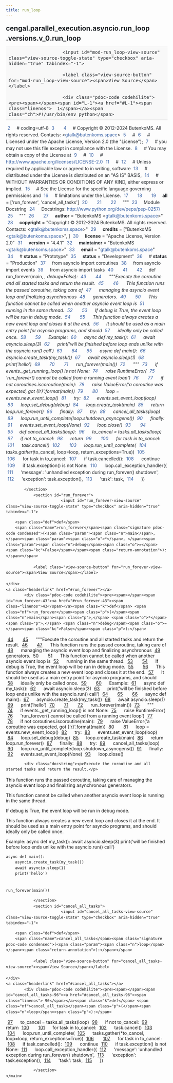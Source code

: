 ```yaml
---
title: run_loop
---
```


<div>
    <main class="pdoc">
            <section class="module-info">
                    <h1 class="modulename">
cengal<wbr>.parallel_execution<wbr>.asyncio<wbr>.run_loop<wbr>.versions<wbr>.v_0<wbr>.run_loop    </h1>

                
                        <input id="mod-run_loop-view-source" class="view-source-toggle-state" type="checkbox" aria-hidden="true" tabindex="-1">

                        <label class="view-source-button" for="mod-run_loop-view-source"><span>View Source</span></label>

                        <div class="pdoc-code codehilite"><pre><span></span><span id="L-1"><a href="#L-1"><span class="linenos">  1</span></a><span class="ch">#!/usr/bin/env python</span>
</span><span id="L-2"><a href="#L-2"><span class="linenos">  2</span></a><span class="c1"># coding=utf-8</span>
</span><span id="L-3"><a href="#L-3"><span class="linenos">  3</span></a>
</span><span id="L-4"><a href="#L-4"><span class="linenos">  4</span></a><span class="c1"># Copyright © 2012-2024 ButenkoMS. All rights reserved. Contacts: &lt;gtalk@butenkoms.space&gt;</span>
</span><span id="L-5"><a href="#L-5"><span class="linenos">  5</span></a><span class="c1"># </span>
</span><span id="L-6"><a href="#L-6"><span class="linenos">  6</span></a><span class="c1"># Licensed under the Apache License, Version 2.0 (the &quot;License&quot;);</span>
</span><span id="L-7"><a href="#L-7"><span class="linenos">  7</span></a><span class="c1"># you may not use this file except in compliance with the License.</span>
</span><span id="L-8"><a href="#L-8"><span class="linenos">  8</span></a><span class="c1"># You may obtain a copy of the License at</span>
</span><span id="L-9"><a href="#L-9"><span class="linenos">  9</span></a><span class="c1"># </span>
</span><span id="L-10"><a href="#L-10"><span class="linenos"> 10</span></a><span class="c1">#     http://www.apache.org/licenses/LICENSE-2.0</span>
</span><span id="L-11"><a href="#L-11"><span class="linenos"> 11</span></a><span class="c1"># </span>
</span><span id="L-12"><a href="#L-12"><span class="linenos"> 12</span></a><span class="c1"># Unless required by applicable law or agreed to in writing, software</span>
</span><span id="L-13"><a href="#L-13"><span class="linenos"> 13</span></a><span class="c1"># distributed under the License is distributed on an &quot;AS IS&quot; BASIS,</span>
</span><span id="L-14"><a href="#L-14"><span class="linenos"> 14</span></a><span class="c1"># WITHOUT WARRANTIES OR CONDITIONS OF ANY KIND, either express or implied.</span>
</span><span id="L-15"><a href="#L-15"><span class="linenos"> 15</span></a><span class="c1"># See the License for the specific language governing permissions and</span>
</span><span id="L-16"><a href="#L-16"><span class="linenos"> 16</span></a><span class="c1"># limitations under the License.</span>
</span><span id="L-17"><a href="#L-17"><span class="linenos"> 17</span></a>
</span><span id="L-18"><a href="#L-18"><span class="linenos"> 18</span></a>
</span><span id="L-19"><a href="#L-19"><span class="linenos"> 19</span></a><span class="n">__all__</span> <span class="o">=</span> <span class="p">[</span><span class="s1">&#39;run_forever&#39;</span><span class="p">,</span> <span class="s1">&#39;cancel_all_tasks&#39;</span><span class="p">]</span>
</span><span id="L-20"><a href="#L-20"><span class="linenos"> 20</span></a>
</span><span id="L-21"><a href="#L-21"><span class="linenos"> 21</span></a>
</span><span id="L-22"><a href="#L-22"><span class="linenos"> 22</span></a><span class="sd">&quot;&quot;&quot;</span>
</span><span id="L-23"><a href="#L-23"><span class="linenos"> 23</span></a><span class="sd">Module Docstring</span>
</span><span id="L-24"><a href="#L-24"><span class="linenos"> 24</span></a><span class="sd">Docstrings: http://www.python.org/dev/peps/pep-0257/</span>
</span><span id="L-25"><a href="#L-25"><span class="linenos"> 25</span></a><span class="sd">&quot;&quot;&quot;</span>
</span><span id="L-26"><a href="#L-26"><span class="linenos"> 26</span></a>
</span><span id="L-27"><a href="#L-27"><span class="linenos"> 27</span></a><span class="n">__author__</span> <span class="o">=</span> <span class="s2">&quot;ButenkoMS &lt;gtalk@butenkoms.space&gt;&quot;</span>
</span><span id="L-28"><a href="#L-28"><span class="linenos"> 28</span></a><span class="n">__copyright__</span> <span class="o">=</span> <span class="s2">&quot;Copyright © 2012-2024 ButenkoMS. All rights reserved. Contacts: &lt;gtalk@butenkoms.space&gt;&quot;</span>
</span><span id="L-29"><a href="#L-29"><span class="linenos"> 29</span></a><span class="n">__credits__</span> <span class="o">=</span> <span class="p">[</span><span class="s2">&quot;ButenkoMS &lt;gtalk@butenkoms.space&gt;&quot;</span><span class="p">,</span> <span class="p">]</span>
</span><span id="L-30"><a href="#L-30"><span class="linenos"> 30</span></a><span class="n">__license__</span> <span class="o">=</span> <span class="s2">&quot;Apache License, Version 2.0&quot;</span>
</span><span id="L-31"><a href="#L-31"><span class="linenos"> 31</span></a><span class="n">__version__</span> <span class="o">=</span> <span class="s2">&quot;4.4.1&quot;</span>
</span><span id="L-32"><a href="#L-32"><span class="linenos"> 32</span></a><span class="n">__maintainer__</span> <span class="o">=</span> <span class="s2">&quot;ButenkoMS &lt;gtalk@butenkoms.space&gt;&quot;</span>
</span><span id="L-33"><a href="#L-33"><span class="linenos"> 33</span></a><span class="n">__email__</span> <span class="o">=</span> <span class="s2">&quot;gtalk@butenkoms.space&quot;</span>
</span><span id="L-34"><a href="#L-34"><span class="linenos"> 34</span></a><span class="c1"># __status__ = &quot;Prototype&quot;</span>
</span><span id="L-35"><a href="#L-35"><span class="linenos"> 35</span></a><span class="n">__status__</span> <span class="o">=</span> <span class="s2">&quot;Development&quot;</span>
</span><span id="L-36"><a href="#L-36"><span class="linenos"> 36</span></a><span class="c1"># __status__ = &quot;Production&quot;</span>
</span><span id="L-37"><a href="#L-37"><span class="linenos"> 37</span></a><span class="kn">from</span> <span class="nn">asyncio</span> <span class="kn">import</span> <span class="n">coroutines</span>
</span><span id="L-38"><a href="#L-38"><span class="linenos"> 38</span></a><span class="kn">from</span> <span class="nn">asyncio</span> <span class="kn">import</span> <span class="n">events</span>
</span><span id="L-39"><a href="#L-39"><span class="linenos"> 39</span></a><span class="kn">from</span> <span class="nn">asyncio</span> <span class="kn">import</span> <span class="n">tasks</span>
</span><span id="L-40"><a href="#L-40"><span class="linenos"> 40</span></a>
</span><span id="L-41"><a href="#L-41"><span class="linenos"> 41</span></a>
</span><span id="L-42"><a href="#L-42"><span class="linenos"> 42</span></a><span class="k">def</span> <span class="nf">run_forever</span><span class="p">(</span><span class="n">main</span><span class="p">,</span> <span class="o">*</span><span class="p">,</span> <span class="n">debug</span><span class="o">=</span><span class="kc">False</span><span class="p">):</span>
</span><span id="L-43"><a href="#L-43"><span class="linenos"> 43</span></a><span class="w">    </span>
</span><span id="L-44"><a href="#L-44"><span class="linenos"> 44</span></a><span class="w">    </span><span class="sd">&quot;&quot;&quot;Execute the coroutine and all started tasks and return the result.</span>
</span><span id="L-45"><a href="#L-45"><span class="linenos"> 45</span></a>
</span><span id="L-46"><a href="#L-46"><span class="linenos"> 46</span></a><span class="sd">    This function runs the passed coroutine, taking care of</span>
</span><span id="L-47"><a href="#L-47"><span class="linenos"> 47</span></a><span class="sd">    managing the asyncio event loop and finalizing asynchronous</span>
</span><span id="L-48"><a href="#L-48"><span class="linenos"> 48</span></a><span class="sd">    generators.</span>
</span><span id="L-49"><a href="#L-49"><span class="linenos"> 49</span></a>
</span><span id="L-50"><a href="#L-50"><span class="linenos"> 50</span></a><span class="sd">    This function cannot be called when another asyncio event loop is</span>
</span><span id="L-51"><a href="#L-51"><span class="linenos"> 51</span></a><span class="sd">    running in the same thread.</span>
</span><span id="L-52"><a href="#L-52"><span class="linenos"> 52</span></a>
</span><span id="L-53"><a href="#L-53"><span class="linenos"> 53</span></a><span class="sd">    If debug is True, the event loop will be run in debug mode.</span>
</span><span id="L-54"><a href="#L-54"><span class="linenos"> 54</span></a>
</span><span id="L-55"><a href="#L-55"><span class="linenos"> 55</span></a><span class="sd">    This function always creates a new event loop and closes it at the end.</span>
</span><span id="L-56"><a href="#L-56"><span class="linenos"> 56</span></a><span class="sd">    It should be used as a main entry point for asyncio programs, and should</span>
</span><span id="L-57"><a href="#L-57"><span class="linenos"> 57</span></a><span class="sd">    ideally only be called once.</span>
</span><span id="L-58"><a href="#L-58"><span class="linenos"> 58</span></a>
</span><span id="L-59"><a href="#L-59"><span class="linenos"> 59</span></a><span class="sd">    Example:</span>
</span><span id="L-60"><a href="#L-60"><span class="linenos"> 60</span></a><span class="sd">        async def my_task():</span>
</span><span id="L-61"><a href="#L-61"><span class="linenos"> 61</span></a><span class="sd">            await asyncio.sleep(3)</span>
</span><span id="L-62"><a href="#L-62"><span class="linenos"> 62</span></a><span class="sd">            print(&#39;will be finished before loop ends unlike with the asyncio.run() call&#39;)</span>
</span><span id="L-63"><a href="#L-63"><span class="linenos"> 63</span></a>
</span><span id="L-64"><a href="#L-64"><span class="linenos"> 64</span></a>
</span><span id="L-65"><a href="#L-65"><span class="linenos"> 65</span></a><span class="sd">        async def main():</span>
</span><span id="L-66"><a href="#L-66"><span class="linenos"> 66</span></a><span class="sd">            asyncio.create_task(my_task())</span>
</span><span id="L-67"><a href="#L-67"><span class="linenos"> 67</span></a><span class="sd">            await asyncio.sleep(1)</span>
</span><span id="L-68"><a href="#L-68"><span class="linenos"> 68</span></a><span class="sd">            print(&#39;hello&#39;)</span>
</span><span id="L-69"><a href="#L-69"><span class="linenos"> 69</span></a>
</span><span id="L-70"><a href="#L-70"><span class="linenos"> 70</span></a>
</span><span id="L-71"><a href="#L-71"><span class="linenos"> 71</span></a><span class="sd">        run_forever(main())</span>
</span><span id="L-72"><a href="#L-72"><span class="linenos"> 72</span></a><span class="sd">    &quot;&quot;&quot;</span>
</span><span id="L-73"><a href="#L-73"><span class="linenos"> 73</span></a>    <span class="k">if</span> <span class="n">events</span><span class="o">.</span><span class="n">_get_running_loop</span><span class="p">()</span> <span class="ow">is</span> <span class="ow">not</span> <span class="kc">None</span><span class="p">:</span>
</span><span id="L-74"><a href="#L-74"><span class="linenos"> 74</span></a>        <span class="k">raise</span> <span class="ne">RuntimeError</span><span class="p">(</span>
</span><span id="L-75"><a href="#L-75"><span class="linenos"> 75</span></a>            <span class="s1">&#39;run_forever() cannot be called from a running event loop&#39;</span><span class="p">)</span>
</span><span id="L-76"><a href="#L-76"><span class="linenos"> 76</span></a>
</span><span id="L-77"><a href="#L-77"><span class="linenos"> 77</span></a>    <span class="k">if</span> <span class="ow">not</span> <span class="n">coroutines</span><span class="o">.</span><span class="n">iscoroutine</span><span class="p">(</span><span class="n">main</span><span class="p">):</span>
</span><span id="L-78"><a href="#L-78"><span class="linenos"> 78</span></a>        <span class="k">raise</span> <span class="ne">ValueError</span><span class="p">(</span><span class="s1">&#39;a coroutine was expected, got </span><span class="si">{!r}</span><span class="s1">&#39;</span><span class="o">.</span><span class="n">format</span><span class="p">(</span><span class="n">main</span><span class="p">))</span>
</span><span id="L-79"><a href="#L-79"><span class="linenos"> 79</span></a>
</span><span id="L-80"><a href="#L-80"><span class="linenos"> 80</span></a>    <span class="n">loop</span> <span class="o">=</span> <span class="n">events</span><span class="o">.</span><span class="n">new_event_loop</span><span class="p">()</span>
</span><span id="L-81"><a href="#L-81"><span class="linenos"> 81</span></a>    <span class="k">try</span><span class="p">:</span>
</span><span id="L-82"><a href="#L-82"><span class="linenos"> 82</span></a>        <span class="n">events</span><span class="o">.</span><span class="n">set_event_loop</span><span class="p">(</span><span class="n">loop</span><span class="p">)</span>
</span><span id="L-83"><a href="#L-83"><span class="linenos"> 83</span></a>        <span class="n">loop</span><span class="o">.</span><span class="n">set_debug</span><span class="p">(</span><span class="n">debug</span><span class="p">)</span>
</span><span id="L-84"><a href="#L-84"><span class="linenos"> 84</span></a>        <span class="n">loop</span><span class="o">.</span><span class="n">create_task</span><span class="p">(</span><span class="n">main</span><span class="p">)</span>
</span><span id="L-85"><a href="#L-85"><span class="linenos"> 85</span></a>        <span class="k">return</span> <span class="n">loop</span><span class="o">.</span><span class="n">run_forever</span><span class="p">()</span>
</span><span id="L-86"><a href="#L-86"><span class="linenos"> 86</span></a>    <span class="k">finally</span><span class="p">:</span>
</span><span id="L-87"><a href="#L-87"><span class="linenos"> 87</span></a>        <span class="k">try</span><span class="p">:</span>
</span><span id="L-88"><a href="#L-88"><span class="linenos"> 88</span></a>            <span class="n">cancel_all_tasks</span><span class="p">(</span><span class="n">loop</span><span class="p">)</span>
</span><span id="L-89"><a href="#L-89"><span class="linenos"> 89</span></a>            <span class="n">loop</span><span class="o">.</span><span class="n">run_until_complete</span><span class="p">(</span><span class="n">loop</span><span class="o">.</span><span class="n">shutdown_asyncgens</span><span class="p">())</span>
</span><span id="L-90"><a href="#L-90"><span class="linenos"> 90</span></a>        <span class="k">finally</span><span class="p">:</span>
</span><span id="L-91"><a href="#L-91"><span class="linenos"> 91</span></a>            <span class="n">events</span><span class="o">.</span><span class="n">set_event_loop</span><span class="p">(</span><span class="kc">None</span><span class="p">)</span>
</span><span id="L-92"><a href="#L-92"><span class="linenos"> 92</span></a>            <span class="n">loop</span><span class="o">.</span><span class="n">close</span><span class="p">()</span>
</span><span id="L-93"><a href="#L-93"><span class="linenos"> 93</span></a>
</span><span id="L-94"><a href="#L-94"><span class="linenos"> 94</span></a>
</span><span id="L-95"><a href="#L-95"><span class="linenos"> 95</span></a><span class="k">def</span> <span class="nf">cancel_all_tasks</span><span class="p">(</span><span class="n">loop</span><span class="p">):</span>
</span><span id="L-96"><a href="#L-96"><span class="linenos"> 96</span></a>    <span class="n">to_cancel</span> <span class="o">=</span> <span class="n">tasks</span><span class="o">.</span><span class="n">all_tasks</span><span class="p">(</span><span class="n">loop</span><span class="p">)</span>
</span><span id="L-97"><a href="#L-97"><span class="linenos"> 97</span></a>    <span class="k">if</span> <span class="ow">not</span> <span class="n">to_cancel</span><span class="p">:</span>
</span><span id="L-98"><a href="#L-98"><span class="linenos"> 98</span></a>        <span class="k">return</span>
</span><span id="L-99"><a href="#L-99"><span class="linenos"> 99</span></a>
</span><span id="L-100"><a href="#L-100"><span class="linenos">100</span></a>    <span class="k">for</span> <span class="n">task</span> <span class="ow">in</span> <span class="n">to_cancel</span><span class="p">:</span>
</span><span id="L-101"><a href="#L-101"><span class="linenos">101</span></a>        <span class="n">task</span><span class="o">.</span><span class="n">cancel</span><span class="p">()</span>
</span><span id="L-102"><a href="#L-102"><span class="linenos">102</span></a>
</span><span id="L-103"><a href="#L-103"><span class="linenos">103</span></a>    <span class="n">loop</span><span class="o">.</span><span class="n">run_until_complete</span><span class="p">(</span>
</span><span id="L-104"><a href="#L-104"><span class="linenos">104</span></a>        <span class="n">tasks</span><span class="o">.</span><span class="n">gather</span><span class="p">(</span><span class="o">*</span><span class="n">to_cancel</span><span class="p">,</span> <span class="n">loop</span><span class="o">=</span><span class="n">loop</span><span class="p">,</span> <span class="n">return_exceptions</span><span class="o">=</span><span class="kc">True</span><span class="p">))</span>
</span><span id="L-105"><a href="#L-105"><span class="linenos">105</span></a>
</span><span id="L-106"><a href="#L-106"><span class="linenos">106</span></a>    <span class="k">for</span> <span class="n">task</span> <span class="ow">in</span> <span class="n">to_cancel</span><span class="p">:</span>
</span><span id="L-107"><a href="#L-107"><span class="linenos">107</span></a>        <span class="k">if</span> <span class="n">task</span><span class="o">.</span><span class="n">cancelled</span><span class="p">():</span>
</span><span id="L-108"><a href="#L-108"><span class="linenos">108</span></a>            <span class="k">continue</span>
</span><span id="L-109"><a href="#L-109"><span class="linenos">109</span></a>        <span class="k">if</span> <span class="n">task</span><span class="o">.</span><span class="n">exception</span><span class="p">()</span> <span class="ow">is</span> <span class="ow">not</span> <span class="kc">None</span><span class="p">:</span>
</span><span id="L-110"><a href="#L-110"><span class="linenos">110</span></a>            <span class="n">loop</span><span class="o">.</span><span class="n">call_exception_handler</span><span class="p">({</span>
</span><span id="L-111"><a href="#L-111"><span class="linenos">111</span></a>                <span class="s1">&#39;message&#39;</span><span class="p">:</span> <span class="s1">&#39;unhandled exception during run_forever() shutdown&#39;</span><span class="p">,</span>
</span><span id="L-112"><a href="#L-112"><span class="linenos">112</span></a>                <span class="s1">&#39;exception&#39;</span><span class="p">:</span> <span class="n">task</span><span class="o">.</span><span class="n">exception</span><span class="p">(),</span>
</span><span id="L-113"><a href="#L-113"><span class="linenos">113</span></a>                <span class="s1">&#39;task&#39;</span><span class="p">:</span> <span class="n">task</span><span class="p">,</span>
</span><span id="L-114"><a href="#L-114"><span class="linenos">114</span></a>            <span class="p">})</span>
</span></pre></div>


            </section>
                <section id="run_forever">
                            <input id="run_forever-view-source" class="view-source-toggle-state" type="checkbox" aria-hidden="true" tabindex="-1">
<div class="attr function">
            
        <span class="def">def</span>
        <span class="name">run_forever</span><span class="signature pdoc-code condensed">(<span class="param"><span class="n">main</span>, </span><span class="param"><span class="o">*</span>, </span><span class="param"><span class="n">debug</span><span class="o">=</span><span class="kc">False</span></span><span class="return-annotation">):</span></span>

                <label class="view-source-button" for="run_forever-view-source"><span>View Source</span></label>

    </div>
    <a class="headerlink" href="#run_forever"></a>
            <div class="pdoc-code codehilite"><pre><span></span><span id="run_forever-43"><a href="#run_forever-43"><span class="linenos">43</span></a><span class="k">def</span> <span class="nf">run_forever</span><span class="p">(</span><span class="n">main</span><span class="p">,</span> <span class="o">*</span><span class="p">,</span> <span class="n">debug</span><span class="o">=</span><span class="kc">False</span><span class="p">):</span>
</span><span id="run_forever-44"><a href="#run_forever-44"><span class="linenos">44</span></a><span class="w">    </span>
</span><span id="run_forever-45"><a href="#run_forever-45"><span class="linenos">45</span></a><span class="w">    </span><span class="sd">&quot;&quot;&quot;Execute the coroutine and all started tasks and return the result.</span>
</span><span id="run_forever-46"><a href="#run_forever-46"><span class="linenos">46</span></a>
</span><span id="run_forever-47"><a href="#run_forever-47"><span class="linenos">47</span></a><span class="sd">    This function runs the passed coroutine, taking care of</span>
</span><span id="run_forever-48"><a href="#run_forever-48"><span class="linenos">48</span></a><span class="sd">    managing the asyncio event loop and finalizing asynchronous</span>
</span><span id="run_forever-49"><a href="#run_forever-49"><span class="linenos">49</span></a><span class="sd">    generators.</span>
</span><span id="run_forever-50"><a href="#run_forever-50"><span class="linenos">50</span></a>
</span><span id="run_forever-51"><a href="#run_forever-51"><span class="linenos">51</span></a><span class="sd">    This function cannot be called when another asyncio event loop is</span>
</span><span id="run_forever-52"><a href="#run_forever-52"><span class="linenos">52</span></a><span class="sd">    running in the same thread.</span>
</span><span id="run_forever-53"><a href="#run_forever-53"><span class="linenos">53</span></a>
</span><span id="run_forever-54"><a href="#run_forever-54"><span class="linenos">54</span></a><span class="sd">    If debug is True, the event loop will be run in debug mode.</span>
</span><span id="run_forever-55"><a href="#run_forever-55"><span class="linenos">55</span></a>
</span><span id="run_forever-56"><a href="#run_forever-56"><span class="linenos">56</span></a><span class="sd">    This function always creates a new event loop and closes it at the end.</span>
</span><span id="run_forever-57"><a href="#run_forever-57"><span class="linenos">57</span></a><span class="sd">    It should be used as a main entry point for asyncio programs, and should</span>
</span><span id="run_forever-58"><a href="#run_forever-58"><span class="linenos">58</span></a><span class="sd">    ideally only be called once.</span>
</span><span id="run_forever-59"><a href="#run_forever-59"><span class="linenos">59</span></a>
</span><span id="run_forever-60"><a href="#run_forever-60"><span class="linenos">60</span></a><span class="sd">    Example:</span>
</span><span id="run_forever-61"><a href="#run_forever-61"><span class="linenos">61</span></a><span class="sd">        async def my_task():</span>
</span><span id="run_forever-62"><a href="#run_forever-62"><span class="linenos">62</span></a><span class="sd">            await asyncio.sleep(3)</span>
</span><span id="run_forever-63"><a href="#run_forever-63"><span class="linenos">63</span></a><span class="sd">            print(&#39;will be finished before loop ends unlike with the asyncio.run() call&#39;)</span>
</span><span id="run_forever-64"><a href="#run_forever-64"><span class="linenos">64</span></a>
</span><span id="run_forever-65"><a href="#run_forever-65"><span class="linenos">65</span></a>
</span><span id="run_forever-66"><a href="#run_forever-66"><span class="linenos">66</span></a><span class="sd">        async def main():</span>
</span><span id="run_forever-67"><a href="#run_forever-67"><span class="linenos">67</span></a><span class="sd">            asyncio.create_task(my_task())</span>
</span><span id="run_forever-68"><a href="#run_forever-68"><span class="linenos">68</span></a><span class="sd">            await asyncio.sleep(1)</span>
</span><span id="run_forever-69"><a href="#run_forever-69"><span class="linenos">69</span></a><span class="sd">            print(&#39;hello&#39;)</span>
</span><span id="run_forever-70"><a href="#run_forever-70"><span class="linenos">70</span></a>
</span><span id="run_forever-71"><a href="#run_forever-71"><span class="linenos">71</span></a>
</span><span id="run_forever-72"><a href="#run_forever-72"><span class="linenos">72</span></a><span class="sd">        run_forever(main())</span>
</span><span id="run_forever-73"><a href="#run_forever-73"><span class="linenos">73</span></a><span class="sd">    &quot;&quot;&quot;</span>
</span><span id="run_forever-74"><a href="#run_forever-74"><span class="linenos">74</span></a>    <span class="k">if</span> <span class="n">events</span><span class="o">.</span><span class="n">_get_running_loop</span><span class="p">()</span> <span class="ow">is</span> <span class="ow">not</span> <span class="kc">None</span><span class="p">:</span>
</span><span id="run_forever-75"><a href="#run_forever-75"><span class="linenos">75</span></a>        <span class="k">raise</span> <span class="ne">RuntimeError</span><span class="p">(</span>
</span><span id="run_forever-76"><a href="#run_forever-76"><span class="linenos">76</span></a>            <span class="s1">&#39;run_forever() cannot be called from a running event loop&#39;</span><span class="p">)</span>
</span><span id="run_forever-77"><a href="#run_forever-77"><span class="linenos">77</span></a>
</span><span id="run_forever-78"><a href="#run_forever-78"><span class="linenos">78</span></a>    <span class="k">if</span> <span class="ow">not</span> <span class="n">coroutines</span><span class="o">.</span><span class="n">iscoroutine</span><span class="p">(</span><span class="n">main</span><span class="p">):</span>
</span><span id="run_forever-79"><a href="#run_forever-79"><span class="linenos">79</span></a>        <span class="k">raise</span> <span class="ne">ValueError</span><span class="p">(</span><span class="s1">&#39;a coroutine was expected, got </span><span class="si">{!r}</span><span class="s1">&#39;</span><span class="o">.</span><span class="n">format</span><span class="p">(</span><span class="n">main</span><span class="p">))</span>
</span><span id="run_forever-80"><a href="#run_forever-80"><span class="linenos">80</span></a>
</span><span id="run_forever-81"><a href="#run_forever-81"><span class="linenos">81</span></a>    <span class="n">loop</span> <span class="o">=</span> <span class="n">events</span><span class="o">.</span><span class="n">new_event_loop</span><span class="p">()</span>
</span><span id="run_forever-82"><a href="#run_forever-82"><span class="linenos">82</span></a>    <span class="k">try</span><span class="p">:</span>
</span><span id="run_forever-83"><a href="#run_forever-83"><span class="linenos">83</span></a>        <span class="n">events</span><span class="o">.</span><span class="n">set_event_loop</span><span class="p">(</span><span class="n">loop</span><span class="p">)</span>
</span><span id="run_forever-84"><a href="#run_forever-84"><span class="linenos">84</span></a>        <span class="n">loop</span><span class="o">.</span><span class="n">set_debug</span><span class="p">(</span><span class="n">debug</span><span class="p">)</span>
</span><span id="run_forever-85"><a href="#run_forever-85"><span class="linenos">85</span></a>        <span class="n">loop</span><span class="o">.</span><span class="n">create_task</span><span class="p">(</span><span class="n">main</span><span class="p">)</span>
</span><span id="run_forever-86"><a href="#run_forever-86"><span class="linenos">86</span></a>        <span class="k">return</span> <span class="n">loop</span><span class="o">.</span><span class="n">run_forever</span><span class="p">()</span>
</span><span id="run_forever-87"><a href="#run_forever-87"><span class="linenos">87</span></a>    <span class="k">finally</span><span class="p">:</span>
</span><span id="run_forever-88"><a href="#run_forever-88"><span class="linenos">88</span></a>        <span class="k">try</span><span class="p">:</span>
</span><span id="run_forever-89"><a href="#run_forever-89"><span class="linenos">89</span></a>            <span class="n">cancel_all_tasks</span><span class="p">(</span><span class="n">loop</span><span class="p">)</span>
</span><span id="run_forever-90"><a href="#run_forever-90"><span class="linenos">90</span></a>            <span class="n">loop</span><span class="o">.</span><span class="n">run_until_complete</span><span class="p">(</span><span class="n">loop</span><span class="o">.</span><span class="n">shutdown_asyncgens</span><span class="p">())</span>
</span><span id="run_forever-91"><a href="#run_forever-91"><span class="linenos">91</span></a>        <span class="k">finally</span><span class="p">:</span>
</span><span id="run_forever-92"><a href="#run_forever-92"><span class="linenos">92</span></a>            <span class="n">events</span><span class="o">.</span><span class="n">set_event_loop</span><span class="p">(</span><span class="kc">None</span><span class="p">)</span>
</span><span id="run_forever-93"><a href="#run_forever-93"><span class="linenos">93</span></a>            <span class="n">loop</span><span class="o">.</span><span class="n">close</span><span class="p">()</span>
</span></pre></div>


            <div class="docstring"><p>Execute the coroutine and all started tasks and return the result.</p>

<p>This function runs the passed coroutine, taking care of
managing the asyncio event loop and finalizing asynchronous
generators.</p>

<p>This function cannot be called when another asyncio event loop is
running in the same thread.</p>

<p>If debug is True, the event loop will be run in debug mode.</p>

<p>This function always creates a new event loop and closes it at the end.
It should be used as a main entry point for asyncio programs, and should
ideally only be called once.</p>

<p>Example:
    async def my_task():
        await asyncio.sleep(3)
        print('will be finished before loop ends unlike with the asyncio.run() call')</p>

<pre><code>async def main():
    asyncio.create_task(my_task())
    await asyncio.sleep(1)
    print('hello')


run_forever(main())
</code></pre>
</div>


                </section>
                <section id="cancel_all_tasks">
                            <input id="cancel_all_tasks-view-source" class="view-source-toggle-state" type="checkbox" aria-hidden="true" tabindex="-1">
<div class="attr function">
            
        <span class="def">def</span>
        <span class="name">cancel_all_tasks</span><span class="signature pdoc-code condensed">(<span class="param"><span class="n">loop</span></span><span class="return-annotation">):</span></span>

                <label class="view-source-button" for="cancel_all_tasks-view-source"><span>View Source</span></label>

    </div>
    <a class="headerlink" href="#cancel_all_tasks"></a>
            <div class="pdoc-code codehilite"><pre><span></span><span id="cancel_all_tasks-96"><a href="#cancel_all_tasks-96"><span class="linenos"> 96</span></a><span class="k">def</span> <span class="nf">cancel_all_tasks</span><span class="p">(</span><span class="n">loop</span><span class="p">):</span>
</span><span id="cancel_all_tasks-97"><a href="#cancel_all_tasks-97"><span class="linenos"> 97</span></a>    <span class="n">to_cancel</span> <span class="o">=</span> <span class="n">tasks</span><span class="o">.</span><span class="n">all_tasks</span><span class="p">(</span><span class="n">loop</span><span class="p">)</span>
</span><span id="cancel_all_tasks-98"><a href="#cancel_all_tasks-98"><span class="linenos"> 98</span></a>    <span class="k">if</span> <span class="ow">not</span> <span class="n">to_cancel</span><span class="p">:</span>
</span><span id="cancel_all_tasks-99"><a href="#cancel_all_tasks-99"><span class="linenos"> 99</span></a>        <span class="k">return</span>
</span><span id="cancel_all_tasks-100"><a href="#cancel_all_tasks-100"><span class="linenos">100</span></a>
</span><span id="cancel_all_tasks-101"><a href="#cancel_all_tasks-101"><span class="linenos">101</span></a>    <span class="k">for</span> <span class="n">task</span> <span class="ow">in</span> <span class="n">to_cancel</span><span class="p">:</span>
</span><span id="cancel_all_tasks-102"><a href="#cancel_all_tasks-102"><span class="linenos">102</span></a>        <span class="n">task</span><span class="o">.</span><span class="n">cancel</span><span class="p">()</span>
</span><span id="cancel_all_tasks-103"><a href="#cancel_all_tasks-103"><span class="linenos">103</span></a>
</span><span id="cancel_all_tasks-104"><a href="#cancel_all_tasks-104"><span class="linenos">104</span></a>    <span class="n">loop</span><span class="o">.</span><span class="n">run_until_complete</span><span class="p">(</span>
</span><span id="cancel_all_tasks-105"><a href="#cancel_all_tasks-105"><span class="linenos">105</span></a>        <span class="n">tasks</span><span class="o">.</span><span class="n">gather</span><span class="p">(</span><span class="o">*</span><span class="n">to_cancel</span><span class="p">,</span> <span class="n">loop</span><span class="o">=</span><span class="n">loop</span><span class="p">,</span> <span class="n">return_exceptions</span><span class="o">=</span><span class="kc">True</span><span class="p">))</span>
</span><span id="cancel_all_tasks-106"><a href="#cancel_all_tasks-106"><span class="linenos">106</span></a>
</span><span id="cancel_all_tasks-107"><a href="#cancel_all_tasks-107"><span class="linenos">107</span></a>    <span class="k">for</span> <span class="n">task</span> <span class="ow">in</span> <span class="n">to_cancel</span><span class="p">:</span>
</span><span id="cancel_all_tasks-108"><a href="#cancel_all_tasks-108"><span class="linenos">108</span></a>        <span class="k">if</span> <span class="n">task</span><span class="o">.</span><span class="n">cancelled</span><span class="p">():</span>
</span><span id="cancel_all_tasks-109"><a href="#cancel_all_tasks-109"><span class="linenos">109</span></a>            <span class="k">continue</span>
</span><span id="cancel_all_tasks-110"><a href="#cancel_all_tasks-110"><span class="linenos">110</span></a>        <span class="k">if</span> <span class="n">task</span><span class="o">.</span><span class="n">exception</span><span class="p">()</span> <span class="ow">is</span> <span class="ow">not</span> <span class="kc">None</span><span class="p">:</span>
</span><span id="cancel_all_tasks-111"><a href="#cancel_all_tasks-111"><span class="linenos">111</span></a>            <span class="n">loop</span><span class="o">.</span><span class="n">call_exception_handler</span><span class="p">({</span>
</span><span id="cancel_all_tasks-112"><a href="#cancel_all_tasks-112"><span class="linenos">112</span></a>                <span class="s1">&#39;message&#39;</span><span class="p">:</span> <span class="s1">&#39;unhandled exception during run_forever() shutdown&#39;</span><span class="p">,</span>
</span><span id="cancel_all_tasks-113"><a href="#cancel_all_tasks-113"><span class="linenos">113</span></a>                <span class="s1">&#39;exception&#39;</span><span class="p">:</span> <span class="n">task</span><span class="o">.</span><span class="n">exception</span><span class="p">(),</span>
</span><span id="cancel_all_tasks-114"><a href="#cancel_all_tasks-114"><span class="linenos">114</span></a>                <span class="s1">&#39;task&#39;</span><span class="p">:</span> <span class="n">task</span><span class="p">,</span>
</span><span id="cancel_all_tasks-115"><a href="#cancel_all_tasks-115"><span class="linenos">115</span></a>            <span class="p">})</span>
</span></pre></div>


    

                </section>
    </main>


<style>pre{line-height:125%;}span.linenos{color:inherit; background-color:transparent; padding-left:5px; padding-right:20px;}.pdoc-code .hll{background-color:#ffffcc}.pdoc-code{background:#f8f8f8;}.pdoc-code .c{color:#3D7B7B; font-style:italic}.pdoc-code .err{border:1px solid #FF0000}.pdoc-code .k{color:#008000; font-weight:bold}.pdoc-code .o{color:#666666}.pdoc-code .ch{color:#3D7B7B; font-style:italic}.pdoc-code .cm{color:#3D7B7B; font-style:italic}.pdoc-code .cp{color:#9C6500}.pdoc-code .cpf{color:#3D7B7B; font-style:italic}.pdoc-code .c1{color:#3D7B7B; font-style:italic}.pdoc-code .cs{color:#3D7B7B; font-style:italic}.pdoc-code .gd{color:#A00000}.pdoc-code .ge{font-style:italic}.pdoc-code .gr{color:#E40000}.pdoc-code .gh{color:#000080; font-weight:bold}.pdoc-code .gi{color:#008400}.pdoc-code .go{color:#717171}.pdoc-code .gp{color:#000080; font-weight:bold}.pdoc-code .gs{font-weight:bold}.pdoc-code .gu{color:#800080; font-weight:bold}.pdoc-code .gt{color:#0044DD}.pdoc-code .kc{color:#008000; font-weight:bold}.pdoc-code .kd{color:#008000; font-weight:bold}.pdoc-code .kn{color:#008000; font-weight:bold}.pdoc-code .kp{color:#008000}.pdoc-code .kr{color:#008000; font-weight:bold}.pdoc-code .kt{color:#B00040}.pdoc-code .m{color:#666666}.pdoc-code .s{color:#BA2121}.pdoc-code .na{color:#687822}.pdoc-code .nb{color:#008000}.pdoc-code .nc{color:#0000FF; font-weight:bold}.pdoc-code .no{color:#880000}.pdoc-code .nd{color:#AA22FF}.pdoc-code .ni{color:#717171; font-weight:bold}.pdoc-code .ne{color:#CB3F38; font-weight:bold}.pdoc-code .nf{color:#0000FF}.pdoc-code .nl{color:#767600}.pdoc-code .nn{color:#0000FF; font-weight:bold}.pdoc-code .nt{color:#008000; font-weight:bold}.pdoc-code .nv{color:#19177C}.pdoc-code .ow{color:#AA22FF; font-weight:bold}.pdoc-code .w{color:#bbbbbb}.pdoc-code .mb{color:#666666}.pdoc-code .mf{color:#666666}.pdoc-code .mh{color:#666666}.pdoc-code .mi{color:#666666}.pdoc-code .mo{color:#666666}.pdoc-code .sa{color:#BA2121}.pdoc-code .sb{color:#BA2121}.pdoc-code .sc{color:#BA2121}.pdoc-code .dl{color:#BA2121}.pdoc-code .sd{color:#BA2121; font-style:italic}.pdoc-code .s2{color:#BA2121}.pdoc-code .se{color:#AA5D1F; font-weight:bold}.pdoc-code .sh{color:#BA2121}.pdoc-code .si{color:#A45A77; font-weight:bold}.pdoc-code .sx{color:#008000}.pdoc-code .sr{color:#A45A77}.pdoc-code .s1{color:#BA2121}.pdoc-code .ss{color:#19177C}.pdoc-code .bp{color:#008000}.pdoc-code .fm{color:#0000FF}.pdoc-code .vc{color:#19177C}.pdoc-code .vg{color:#19177C}.pdoc-code .vi{color:#19177C}.pdoc-code .vm{color:#19177C}.pdoc-code .il{color:#666666}</style>
<style>:root{--pdoc-background:#fff;}.pdoc{--text:#212529;--muted:#6c757d;--link:#3660a5;--link-hover:#1659c5;--code:#f8f8f8;--active:#fff598;--accent:#eee;--accent2:#c1c1c1;--nav-hover:rgba(255, 255, 255, 0.5);--name:#0066BB;--def:#008800;--annotation:#007020;}</style>
<style>.pdoc{color:var(--text);box-sizing:border-box;line-height:1.5;background:none;}.pdoc .pdoc-button{cursor:pointer;display:inline-block;border:solid black 1px;border-radius:2px;font-size:.75rem;padding:calc(0.5em - 1px) 1em;transition:100ms all;}.pdoc .pdoc-alert{padding:1rem 1rem 1rem calc(1.5rem + 24px);border:1px solid transparent;border-radius:.25rem;background-repeat:no-repeat;background-position:1rem center;margin-bottom:1rem;}.pdoc .pdoc-alert > *:last-child{margin-bottom:0;}.pdoc .pdoc-alert-note {color:#084298;background-color:#cfe2ff;border-color:#b6d4fe;background-image:url("data:image/svg+xml,%3Csvg%20xmlns%3D%22http%3A//www.w3.org/2000/svg%22%20width%3D%2224%22%20height%3D%2224%22%20fill%3D%22%23084298%22%20viewBox%3D%220%200%2016%2016%22%3E%3Cpath%20d%3D%22M8%2016A8%208%200%201%200%208%200a8%208%200%200%200%200%2016zm.93-9.412-1%204.705c-.07.34.029.533.304.533.194%200%20.487-.07.686-.246l-.088.416c-.287.346-.92.598-1.465.598-.703%200-1.002-.422-.808-1.319l.738-3.468c.064-.293.006-.399-.287-.47l-.451-.081.082-.381%202.29-.287zM8%205.5a1%201%200%201%201%200-2%201%201%200%200%201%200%202z%22/%3E%3C/svg%3E");}.pdoc .pdoc-alert-warning{color:#664d03;background-color:#fff3cd;border-color:#ffecb5;background-image:url("data:image/svg+xml,%3Csvg%20xmlns%3D%22http%3A//www.w3.org/2000/svg%22%20width%3D%2224%22%20height%3D%2224%22%20fill%3D%22%23664d03%22%20viewBox%3D%220%200%2016%2016%22%3E%3Cpath%20d%3D%22M8.982%201.566a1.13%201.13%200%200%200-1.96%200L.165%2013.233c-.457.778.091%201.767.98%201.767h13.713c.889%200%201.438-.99.98-1.767L8.982%201.566zM8%205c.535%200%20.954.462.9.995l-.35%203.507a.552.552%200%200%201-1.1%200L7.1%205.995A.905.905%200%200%201%208%205zm.002%206a1%201%200%201%201%200%202%201%201%200%200%201%200-2z%22/%3E%3C/svg%3E");}.pdoc .pdoc-alert-danger{color:#842029;background-color:#f8d7da;border-color:#f5c2c7;background-image:url("data:image/svg+xml,%3Csvg%20xmlns%3D%22http%3A//www.w3.org/2000/svg%22%20width%3D%2224%22%20height%3D%2224%22%20fill%3D%22%23842029%22%20viewBox%3D%220%200%2016%2016%22%3E%3Cpath%20d%3D%22M5.52.359A.5.5%200%200%201%206%200h4a.5.5%200%200%201%20.474.658L8.694%206H12.5a.5.5%200%200%201%20.395.807l-7%209a.5.5%200%200%201-.873-.454L6.823%209.5H3.5a.5.5%200%200%201-.48-.641l2.5-8.5z%22/%3E%3C/svg%3E");}.pdoc .visually-hidden{position:absolute !important;width:1px !important;height:1px !important;padding:0 !important;margin:-1px !important;overflow:hidden !important;clip:rect(0, 0, 0, 0) !important;white-space:nowrap !important;border:0 !important;}.pdoc h1, .pdoc h2, .pdoc h3{font-weight:300;margin:.3em 0;padding:.2em 0;}.pdoc > section:not(.module-info) h1{font-size:1.5rem;font-weight:500;}.pdoc > section:not(.module-info) h2{font-size:1.4rem;font-weight:500;}.pdoc > section:not(.module-info) h3{font-size:1.3rem;font-weight:500;}.pdoc > section:not(.module-info) h4{font-size:1.2rem;}.pdoc > section:not(.module-info) h5{font-size:1.1rem;}.pdoc a{text-decoration:none;color:var(--link);}.pdoc a:hover{color:var(--link-hover);}.pdoc blockquote{margin-left:2rem;}.pdoc pre{border-top:1px solid var(--accent2);border-bottom:1px solid var(--accent2);margin-top:0;margin-bottom:1em;padding:.5rem 0 .5rem .5rem;overflow-x:auto;background-color:var(--code);}.pdoc code{color:var(--text);padding:.2em .4em;margin:0;font-size:85%;background-color:var(--accent);border-radius:6px;}.pdoc a > code{color:inherit;}.pdoc pre > code{display:inline-block;font-size:inherit;background:none;border:none;padding:0;}.pdoc > section:not(.module-info){margin-bottom:1.5rem;}.pdoc .modulename{margin-top:0;font-weight:bold;}.pdoc .modulename a{color:var(--link);transition:100ms all;}.pdoc .git-button{float:right;border:solid var(--link) 1px;}.pdoc .git-button:hover{background-color:var(--link);color:var(--pdoc-background);}.view-source-toggle-state,.view-source-toggle-state ~ .pdoc-code{display:none;}.view-source-toggle-state:checked ~ .pdoc-code{display:block;}.view-source-button{display:inline-block;float:right;font-size:.75rem;line-height:1.5rem;color:var(--muted);padding:0 .4rem 0 1.3rem;cursor:pointer;text-indent:-2px;}.view-source-button > span{visibility:hidden;}.module-info .view-source-button{float:none;display:flex;justify-content:flex-end;margin:-1.2rem .4rem -.2rem 0;}.view-source-button::before{position:absolute;content:"View Source";display:list-item;list-style-type:disclosure-closed;}.view-source-toggle-state:checked ~ .attr .view-source-button::before,.view-source-toggle-state:checked ~ .view-source-button::before{list-style-type:disclosure-open;}.pdoc .docstring{margin-bottom:1.5rem;}.pdoc section:not(.module-info) .docstring{margin-left:clamp(0rem, 5vw - 2rem, 1rem);}.pdoc .docstring .pdoc-code{margin-left:1em;margin-right:1em;}.pdoc h1:target,.pdoc h2:target,.pdoc h3:target,.pdoc h4:target,.pdoc h5:target,.pdoc h6:target,.pdoc .pdoc-code > pre > span:target{background-color:var(--active);box-shadow:-1rem 0 0 0 var(--active);}.pdoc .pdoc-code > pre > span:target{display:block;}.pdoc div:target > .attr,.pdoc section:target > .attr,.pdoc dd:target > a{background-color:var(--active);}.pdoc *{scroll-margin:2rem;}.pdoc .pdoc-code .linenos{user-select:none;}.pdoc .attr:hover{filter:contrast(0.95);}.pdoc section, .pdoc .classattr{position:relative;}.pdoc .headerlink{--width:clamp(1rem, 3vw, 2rem);position:absolute;top:0;left:calc(0rem - var(--width));transition:all 100ms ease-in-out;opacity:0;}.pdoc .headerlink::before{content:"#";display:block;text-align:center;width:var(--width);height:2.3rem;line-height:2.3rem;font-size:1.5rem;}.pdoc .attr:hover ~ .headerlink,.pdoc *:target > .headerlink,.pdoc .headerlink:hover{opacity:1;}.pdoc .attr{display:block;margin:.5rem 0 .5rem;padding:.4rem .4rem .4rem 1rem;background-color:var(--accent);overflow-x:auto;}.pdoc .classattr{margin-left:2rem;}.pdoc .name{color:var(--name);font-weight:bold;}.pdoc .def{color:var(--def);font-weight:bold;}.pdoc .signature{background-color:transparent;}.pdoc .param, .pdoc .return-annotation{white-space:pre;}.pdoc .signature.multiline .param{display:block;}.pdoc .signature.condensed .param{display:inline-block;}.pdoc .annotation{color:var(--annotation);}.pdoc .view-value-toggle-state,.pdoc .view-value-toggle-state ~ .default_value{display:none;}.pdoc .view-value-toggle-state:checked ~ .default_value{display:inherit;}.pdoc .view-value-button{font-size:.5rem;vertical-align:middle;border-style:dashed;margin-top:-0.1rem;}.pdoc .view-value-button:hover{background:white;}.pdoc .view-value-button::before{content:"show";text-align:center;width:2.2em;display:inline-block;}.pdoc .view-value-toggle-state:checked ~ .view-value-button::before{content:"hide";}.pdoc .inherited{margin-left:2rem;}.pdoc .inherited dt{font-weight:700;}.pdoc .inherited dt, .pdoc .inherited dd{display:inline;margin-left:0;margin-bottom:.5rem;}.pdoc .inherited dd:not(:last-child):after{content:", ";}.pdoc .inherited .class:before{content:"class ";}.pdoc .inherited .function a:after{content:"()";}.pdoc .search-result .docstring{overflow:auto;max-height:25vh;}.pdoc .search-result.focused > .attr{background-color:var(--active);}.pdoc .attribution{margin-top:2rem;display:block;opacity:0.5;transition:all 200ms;filter:grayscale(100%);}.pdoc .attribution:hover{opacity:1;filter:grayscale(0%);}.pdoc .attribution img{margin-left:5px;height:35px;vertical-align:middle;width:70px;transition:all 200ms;}.pdoc table{display:block;width:max-content;max-width:100%;overflow:auto;margin-bottom:1rem;}.pdoc table th{font-weight:600;}.pdoc table th, .pdoc table td{padding:6px 13px;border:1px solid var(--accent2);}</style></div>